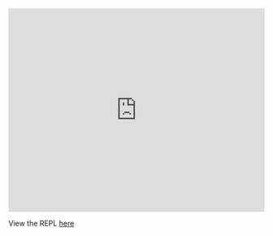 <iframe height="400px" width="100%" src="https://repl.it/@drvrajesh/Coa?lite=true" scrolling="no" frameborder="no" allowtransparency="true" allowfullscreen="true" sandbox="allow-forms allow-pointer-lock allow-popups allow-same-origin allow-scripts allow-modals"></iframe>

<p> View the REPL <a href="https://repl.it/@drvrajesh/Coa"> here </a> </p>
